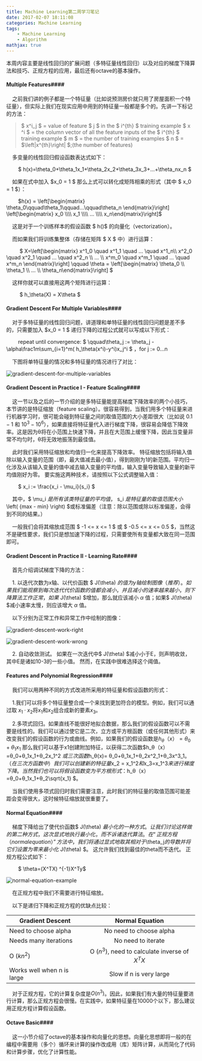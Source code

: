 ```yaml
---
title: Machine Learning第二周学习笔记
date: 2017-02-07 18:11:08
categories: Machine Learning
tags: 
	- Machine Learning
	- Algorithm
mathjax: true
---
```


本周内容主要是线性回归的扩展问题（多特征量线性回归）以及对应的梯度下降算法和技巧、正规方程的应用，最后还有octave的基本操作。

#### Multiple Features####

&nbsp;&nbsp;&nbsp;&nbsp;之前我们讲的例子都是一个特征量（比如说预测房价就只用了房屋面积一个特征量），但实际上我们在现实应用中用到的特征量一般都是多个的。先讲一下标记的方法：

>$ x^i_j $ = value of feature $ j $ in the $ i^{th} $ training example
>$ x ^i $ = the column vector of all the feature inputs of the $ i^{th} $ training example
>$ m $ = the number of training examples
>$ n $ = $\left|x^{th}\right| $;(the number of features) 

&nbsp;&nbsp;&nbsp;&nbsp;多变量的线性回归假设函数表达式如下：

&nbsp;&nbsp;&nbsp;&nbsp;&nbsp;&nbsp;&nbsp;&nbsp;$ h(x)=\theta_0+\theta_1x_1+\theta_2x_2+\theta_3x_3+...+\theta_nx_n $

&nbsp;&nbsp;&nbsp;&nbsp;如果在式中加入 $x_0 = 1 $ 那么上式可以转化成矩阵相乘的形式（其中 $ x_0 = 1 $）：

&nbsp;&nbsp;&nbsp;&nbsp;&nbsp;&nbsp;&nbsp;&nbsp;$h(x) = \left[\begin{matrix} \theta_0\qquad\theta_1\qquad...\qquad\theta_n \end{matrix}\right] \left[\begin{matrix} x_0 \\\\ x_1 \\\\ ... \\\\ x_n\end{matrix}\right]$

<!-- more -->

&nbsp;&nbsp;&nbsp;&nbsp;这是对于一个训练样本的假设函数 $ h()$ 的向量化（vectorization）。

&nbsp;&nbsp;&nbsp;&nbsp;而如果我们将训练集整体（存储在矩阵 $ X $ 中）进行运算：

&nbsp;&nbsp;&nbsp;&nbsp;&nbsp;&nbsp;&nbsp;&nbsp; $ X=\left[\begin{matrix} x^1_0 \quad x^1_1 \quad ...  \quad x^1_n\\\\ x^2_0 \quad x^2_1 \quad ...  \quad x^2_n \\\\ ... \\\\ x^m_0 \quad x^m_1 \quad ...  \quad x^m_n \end{matrix}\right] \qquad \theta = \left[\begin{matrix} \theta_0 \\\\ \theta_1 \\\\ ... \\\\ \theta_n\end{matrix}\right] $ 

&nbsp;&nbsp;&nbsp;&nbsp;这样你就可以直接用这两个矩阵进行运算：

&nbsp;&nbsp;&nbsp;&nbsp;&nbsp;&nbsp;&nbsp;&nbsp; $ h_\theta(X) = X\theta $

#### Gradient Descent For Multiple Variables####

&nbsp;&nbsp;&nbsp;&nbsp;对于多特征量的线性回归问题，讲道理和单特征量的线性回归问题是差不多的，只需要加入 $x_0 = 1 $ 递归下降的过程公式就可以写成以下形式：

&nbsp;&nbsp;&nbsp;&nbsp;&nbsp;&nbsp;&nbsp;&nbsp;repeat until convergence:    $  \qquad\theta_j := \theta_j - \alpha\frac1m\sum_{i=1}^m( h_\theta(x^i)-y^i)x_j^i $ ，for j := 0...n

&nbsp;&nbsp;&nbsp;&nbsp;下图将单特征量的情况和多特征量的情况进行了对比：

![gradient-descent-for-multiple-variables](/images/machine-learning/gradient-descent-for-multiple-variables.png)

#### Gradient Descent in Practice I - Feature Scaling####

&nbsp;&nbsp;&nbsp;&nbsp;这一节以及之后的一节介绍的是多特征量能提高梯度下降效率的两个小技巧，本节讲的是特征缩放（feature scaling）。很容易得到，当我们用多个特征量来进行机器学习时，很可能会碰到特征量之间的取值范围的大小差距很大（比如说 $0.1-1$ 和 $10^3-10^6$），如果直接将特征量代入进行梯度下降，很容易会降低下降效率。这是因为θ将在小范围上快速下降，并且在大范围上缓慢下降，因此当变量非常不均匀时，θ将无效地振荡到最佳值。

&nbsp;&nbsp;&nbsp;&nbsp;此时我们采用特征缩放和均值归一化来提高下降效率。 特征缩放包括将输入值除以输入变量的范围（即，最大值减去最小值），得到刚刚为1的新范围。平均归一化涉及从该输入变量的值中减去输入变量的平均值，输入变量导致输入变量的新平均值刚好为零。 要实施这两种技术，请按照以下公式调整输入值：

&nbsp;&nbsp;&nbsp;&nbsp;&nbsp;&nbsp;&nbsp;&nbsp;$ x_i := \frac{x_i - \mu_i}{s_i} $

&nbsp;&nbsp;&nbsp;&nbsp;其中，$ \mu_i $是所有该类特征量的平均值，$ s_i $是特征量的取值范围大小$ \left( {max - min} \right) $或标准偏差（注意：除以范围或除以标准偏差，会得到不同的结果。）

&nbsp;&nbsp;&nbsp;&nbsp;一般我们会将其缩放成范围 $ -1 <= x <= 1 $ 或 $ -0.5 <= x <= 0.5 $，当然这不是硬性要求，我们只是想加速下降的过程，只需要使所有变量都大致在同一范围即可。

#### Gradient Descent in Practice II - Learning Rate####

&nbsp;&nbsp;&nbsp;&nbsp;首先介绍调试梯度下降的方法：

&nbsp;&nbsp;&nbsp;&nbsp;1. 以迭代次数为x轴、以代价函数 $ J(\theta) $的值为y轴绘制图像（推荐）。如果我们能观察到每次迭代代价函数的值都会减小，并且减小的速率越来越小，则下降算法工作正常，如果$ J(\theta) $增加，那么就应该减小 $\alpha$ 值；如果$ J(\theta) $减小速率太慢，则应该增大 $\alpha$ 值。

&nbsp;&nbsp;&nbsp;&nbsp;以下分别为正常工作和异常工作中绘制的图像：

![gradient-descent-work-right](/images/machine-learning/gradient-descent-work-right.png)

![gradient-descent-work-wrong](/images/machine-learning/gradient-descent-work-wrong.png)

&nbsp;&nbsp;&nbsp;&nbsp;2. 自动收敛测试。 如果在一次迭代中$ J(\theta) $减小小于E，则声明收敛，其中E是诸如10-3的一些小值。 然而，在实践中很难选择这个阈值。

#### Features and Polynomial Regression####

&nbsp;&nbsp;&nbsp;&nbsp;我们可以用两种不同的方式改进所采用的特征量和假设函数的形式：

&nbsp;&nbsp;&nbsp;&nbsp;1.我们可以将多个特征量整合成一个来找到更加符合的模型。例如，我们可以通过取 $x_1⋅x_2$将$x_1$和$x_2$组合成新的要素$x_3$。

&nbsp;&nbsp;&nbsp;&nbsp;2.多项式回归。如果直线不能很好地拟合数据，那么我们的假设函数可以不需要是线性的。我们可以通过使它是二次，立方或平方根函数（或任何其他形式）来改变我们的假设函数的行为或曲线。例如，如果我们的假设函数是$h_θ（x）=θ_0+θ_1x_1$ 那么我们可以基于x1创建附加特征，以获得二次函数$h_θ（x）=θ_0+θ_1x_1+θ_2x_1^2 $或三次函数$h_θ(x)= θ_0+θ_1x_1+θ_2x^2_1+θ_3x^3_1$。（在三次方函数中）我们可以创建新的特征量$x_2 = x_1^2$和$x_3=x_1^3$来进行梯度下降。当然我们也可以将假设函数变为平方根形式：$h_θ（x）=θ_0+θ_1x_1+θ_2\sqrt{x_1} $。

&nbsp;&nbsp;&nbsp;&nbsp;当我们使用多项式回归时我们需要注意，此时我们的特征量的取值范围可能差距会变得很大，这时候特征缩放就很重要了。

#### Normal Equation####

&nbsp;&nbsp;&nbsp;&nbsp;梯度下降给出了使代价函数$ J(\theta) $最小化的一种方式。让我们讨论这样做的第二种方式，这次显式地执行最小化，而不诉诸迭代算法。 在“正规方程（normal equation）”方法中，我们将通过显式地取其相对于$\theta_j$的导数并将它们设置为零来最小化$ J(\theta) $。 这允许我们找到最佳的theta而不迭代。 正规方程公式如下：

&nbsp;&nbsp;&nbsp;&nbsp;&nbsp;&nbsp;&nbsp;&nbsp;$ \theta=(X^TX) ^{-1}X^Ty$

![normal-equation-example](/images/machine-learning/normal-equation-example.png)

&nbsp;&nbsp;&nbsp;&nbsp;在正规方程中我们不需要进行特征缩放。

&nbsp;&nbsp;&nbsp;&nbsp;以下是递归下降和正规方程的优缺点比较：

| Gradient Descent        | Normal Equation          |
| ------------- |:-------------:|
| Need to choose alpha      | No need to choose alpha|
| Needs many iterations    | No need to iterate     |
| O ($kn^2$)                             |O ($n^3$), need to calculate inverse of $X^TX$     |
| Works well when n is large | Slow if n is very large |

&nbsp;&nbsp;&nbsp;&nbsp;对于正规方程，它的计算复杂度是$O(n^3)$。因此，如果我们有大量的特征量要进行计算，那么正规方程会很慢。在实践中，如果特征量在10000个以下，那么建议用正规方程计算假设函数。

#### Octave Basic####

&nbsp;&nbsp;&nbsp;&nbsp;这一小节介绍了octave的基本操作和向量化的思想。向量化思想即将一般的在编程中需要用（多个）循环来计算的操作改成用（库）矩阵计算，从而简化了代码和计算步骤，优化了计算性能。
